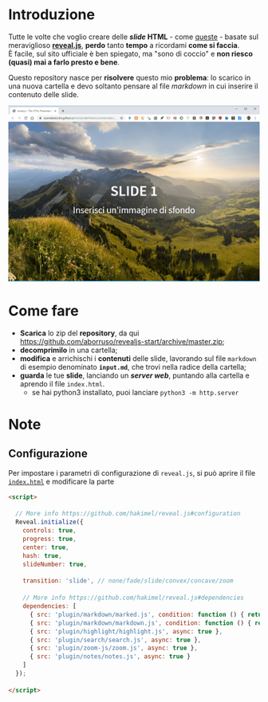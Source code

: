 # Introduzione

Tutte le volte che voglio creare delle ***slide* HTML** - come [queste](https://revealjs.com/) - basate sul meraviglioso [**reveal.js**](https://github.com/hakimel/reveal.js), **perdo** tanto **tempo** a ricordami **come si faccia**.<br>
È facile, sul sito ufficiale è ben spiegato, ma "sono di coccio" e **non riesco (quasi) mai a farlo presto e bene**.

Questo repository nasce per **risolvere** questo mio **problema**: lo scarico in una nuova cartella e devo soltanto pensare al file *markdown* in cui inserire il contenuto delle slide.

[![](./imgs/esempio_01.png)](https://aborruso.github.io/revealjs-start)



# Come fare

- **Scarica** lo zip del **repository**, da qui <https://github.com/aborruso/revealjs-start/archive/master.zip>;
- **decomprimilo** in una cartella;
- **modifica** e arrichischi i **contenuti** delle slide, lavorando sul file `markdown` di esempio denominato **`input.md`**, che trovi nella radice della cartella;
- **guarda** le tue **slide**, lanciando un ***server web***, puntando alla cartella e aprendo il file `index.html`.
  - se hai python3 installato, puoi lanciare `python3 -m http.server`

# Note

## Configurazione

Per impostare i parametri di configurazione di `reveal.js`, si può aprire il file [`index.html`](./index.html) e modificare la parte

```html
<script>

  // More info https://github.com/hakimel/reveal.js#configuration
  Reveal.initialize({
    controls: true,
    progress: true,
    center: true,
    hash: true,
    slideNumber: true,

    transition: 'slide', // none/fade/slide/convex/concave/zoom

    // More info https://github.com/hakimel/reveal.js#dependencies
    dependencies: [
      { src: 'plugin/markdown/marked.js', condition: function () { return !!document.querySelector('[data-markdown]'); } },
      { src: 'plugin/markdown/markdown.js', condition: function () { return !!document.querySelector('[data-markdown]'); } },
      { src: 'plugin/highlight/highlight.js', async: true },
      { src: 'plugin/search/search.js', async: true },
      { src: 'plugin/zoom-js/zoom.js', async: true },
      { src: 'plugin/notes/notes.js', async: true }
    ]
  });

</script>
```
